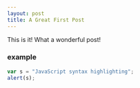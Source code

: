 ```yaml
---
layout: post
title: A Great First Post
---
```


This is it!
What a wonderful post!

### example

```javascript
var s = "JavaScript syntax highlighting";
alert(s);
```
